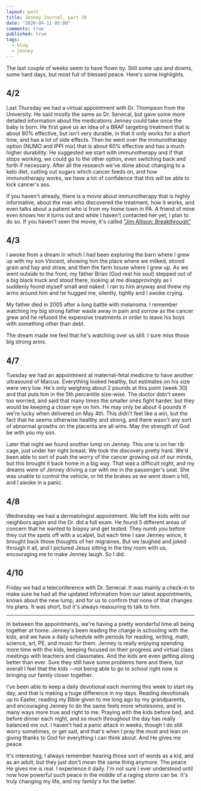 ```yaml
---
layout: post
title: Jenney Journal, part 20
date: "2020-04-11 05:00"
comments: true
published: true
tags:
  - blog
  - jenney
---
```

The last couple of weeks seem to have flown by. Still some ups and downs, some hard days, but most full of blessed peace. Here's some highlights.

## 4/2
Last Thursday we had a virtual appointment with Dr. Thompson from the University. He said mostly the same as Dr. Senecal, but gave some more detailed information about the medications Jenney could take once the baby is born. He first gave us an idea of a BRAF targeting treatment that is about 80% effective, but isn't very durable, in that it only works for a short time, and has a lot of side effects. Then he went over the immunotherapy option (NUMO and IPPI mix) that is about 60% effective and has a much higher durability. He suggested we start with immunotherapy and if that stops working, we could go to the other option, even switching back and forth if necessary. After all the research we've done about changing to a keto diet, cutting out sugars which cancer feeds on, and how immunotherapy works, we have a lot of confidence that this will be able to kick cancer's ass.

If you haven't already, there is a movie about immunotherapy that is highly informative, about the man who discovered the treatment, how it works, and even talks about a patient who is from my home town in PA. A friend of mine even knows her it turns out and while I haven't contacted her yet, I plan to do so. If you haven't seen the movie, it's called ["Jim Allison: Breakthrough"](https://www.amazon.com/Jim-Allison-Breakthrough/dp/B082GBKZ1J/ref=sr_1_2?crid=2LR684ZEGGVND&keywords=breakthrough&qid=1583862687&sprefix=breakthrough,aps,225&sr=8-2&fbclid=IwAR0sU8cbpDfbzuBpQ-wKRV1JdQVyKqAj4eFwR-XGJkSB7e14ro4N8vMU3z8)

## 4/3
I awoke from a dream in which I had been exploring the barn where I grew up with my son Vincent, showing him the place where we milked, stored grain and hay and straw, and then the farm house where I grew up. As we went outside to the front, my father Brian (God rest his soul) stepped out of a big black truck and stood there, looking at me disapprovingly as I suddenly found myself small and naked. I ran to him anyway and threw my arms around him and he hugged me, silently, tightly and I awoke crying.

My father died in 2005 after a long battle with melanoma. I remember watching my big strong father waste away in pain and sorrow as the cancer grew and he refused the expensive treatments in order to leave his boys with something other than debt.

The dream made me feel that he's watching over us still. I sure miss those big strong arms.

## 4/7
Tuesday we had an appointment at maternal-fetal medicine to have another ultrasound of Marcus. Everything looked healthy, but estimates on his size were very low. He's only weighing about 2 pounds at this point (week 30) and that puts him in the 5th percentile size-wise. The doctor didn't seem too worried, and said that many times the smaller ones fight harder, but they would be keeping a closer eye on him. He may only be about 4 pounds if we're lucky when delivered on May 4th. This didn't feel like a win, but the fact that he seems otherwise healthy and strong, and there wasn't any sort of abnormal growths on the placenta are all wins. May the strength of God be with you my son.

Later that night we found another lump on Jenney. This one is on her rib cage, just under her right breast. We took the discovery pretty hard. We'd been able to sort of push the worry of the cancer growing out of our minds, but this brought it back home in a big way. That was a difficult night, and my dreams were of Jenney driving a car with me in the passenger's seat. She was unable to control the vehicle, or hit the brakes as we went down a hill, and I awoke in a panic.

## 4/8
Wednesday we had a dermatologist appointment. We left the kids with our neighbors again and the Dr. did a full exam. He found 5 different areas of concern that he wanted to biopsy and get tested. They numb you before they cut the spots off with a scalpel, but each time I saw Jenney wince, it brought back those thoughts of her migraines. But we laughed and joked through it all, and I pictured Jesus sitting in the tiny room with us, encouraging me to make Jenney laugh. So I did.

## 4/10
Friday we had a teleconference with Dr. Senecal. It was mainly a check-in to make sure he had all the updated information from our latest appointments, knows about the new lump, and for us to confirm that none of that changes his plans. It was short, but it's always reassuring to talk to him.

---
In between the appointments, we're having a pretty wonderful time all being together at home. Jenney's been leading the charge in schooling with the kids, and we have a daily schedule with periods for reading, writing, math, science, art, PE, and music for them. Jenney is really enjoying spending more time with the kids, keeping focused on their progress and virtual class meetings with teachers and classmates. And the kids are even getting along better than ever. Sure they still have some problems here and there, but overall I feel that the kids --not being able to go to school right now is bringing our family closer together.

I've been able to keep a daily devotional each morning this week to start my day, and that is making a huge difference in my days. Reading devotionals up to Easter, reading my Bible given to me long ago by my grandparents, and encouraging Jenney to do the same feels more wholesome, and in many ways more true and right to me. Praying with the kids before bed, and before dinner each night, and so much throughout the day has really balanced me out. I haven't had a panic attack in weeks, though I do still worry sometimes, or get sad, and that's when I pray the most and lean on giving thanks to God for everything I can think about. And He gives me peace. 

It's interesting; I always remember hearing those sort of words as a kid, and as an adult, but they just don't mean the same thing anymore. The peace He gives me is real. I experience it daily. I'm not sure I ever understood until now how powerful such peace in the middle of a raging storm can be. It's truly changing my life, and my family's for the better.
